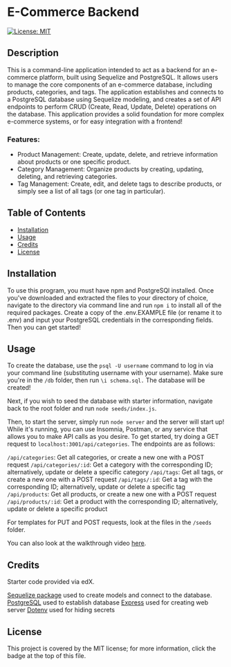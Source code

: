 # E-Commerce Backend

[![License: MIT](https://img.shields.io/badge/License-MIT-yellow.svg)](https://opensource.org/licenses/MIT)



## Description

This is a command-line application intended to act as a backend for an e-commerce platform, built using Sequelize  and PostgreSQL. It allows users to manage the core components of an e-commerce database, including products, categories, and tags. The application establishes and connects to a PostgreSQL database using Sequelize modeling, and creates a set of API endpoints to perform CRUD (Create, Read, Update, Delete) operations on the database. This application provides a solid foundation for more complex e-commerce systems, or for easy integration with a frontend!

### Features:

* Product Management: Create, update, delete, and retrieve information about products or one specific product.
* Category Management: Organize products by creating, updating, deleting, and retrieving categories.
* Tag Management: Create, edit, and delete tags to describe products, or simply see a list of all tags (or one tag in particular).

## Table of Contents

- [Installation](#installation)
- [Usage](#usage)
- [Credits](#credits)
- [License](#license)

## Installation

To use this program, you must have npm and PostgreSQl installed. Once you've downloaded and extracted the files to your directory of choice, navigate to the directory via command line and run `npm i` to install all of the required packages. Create a copy of the .env.EXAMPLE file (or rename it to .env) and input your PostgreSQL credentials in the corresponding fields. Then you can get started!

## Usage

To create the database, use the `psql -U username` command to log in via your command line (substituting username with your username). Make sure you're in the `/db` folder, then run `\i schema.sql.` The database will be created!

Next, if you wish to seed the database with starter information, navigate back to the root folder and run `node seeds/index.js`. 

Then, to start the server, simply run `node server` and the server will start up! While it's running, you can use Insomnia, Postman, or any service that allows you to make API calls as you desire. To get started, try doing a GET request to `localhost:3001/api/categories`. The endpoints are as follows: 

`/api/categories`: Get all categories, or create a new one with a POST request
`/api/categories/:id`: Get a category with the corresponding ID; alternatively, update or delete a specific category
`/api/tags`: Get all tags, or create a new one with a POST request
`/api/tags/:id`: Get a tag with the corresponding ID; alternatively, update or delete a specific tag
`/api/products`: Get all products, or create a new one with a POST request
`/api/products/:id`: Get a product with the corresponding ID; alternatively, update or delete a specific product

For templates for PUT and POST requests, look at the files in the `/seeds` folder.

You can also look at the walkthrough video [here](https://drive.google.com/file/d/1DLUHyynuittGDQJuEdRNxm3fAj2zi2EG/view).

## Credits

Starter code provided via edX.

[Sequelize package](https://www.npmjs.com/package/sequelize) used to create models and connect to the database.
[PostgreSQL](https://www.postgresql.org/) used to establish database
[Express](https://www.npmjs.com/package/express) used for creating web server
[Dotenv](https://www.npmjs.com/package/dotenv) used for hiding secrets

## License

This project is covered by the MIT license; for more information, click the badge at the top of this file.
